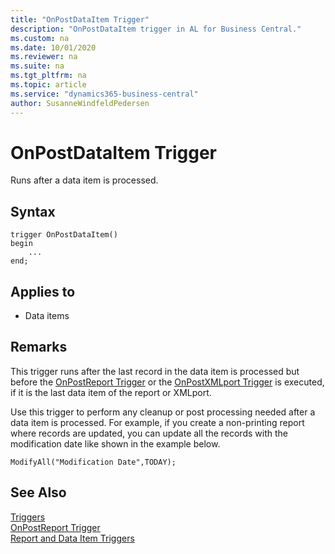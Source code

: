 ```yaml
---
title: "OnPostDataItem Trigger"
description: "OnPostDataItem trigger in AL for Business Central."
ms.custom: na
ms.date: 10/01/2020
ms.reviewer: na
ms.suite: na
ms.tgt_pltfrm: na
ms.topic: article
ms.service: "dynamics365-business-central"
author: SusanneWindfeldPedersen
---
```


# OnPostDataItem Trigger

Runs after a data item is processed.  

## Syntax

```AL
trigger OnPostDataItem() 
begin
    ...
end;
```  

## Applies to  

- Data items  
  
## Remarks

This trigger runs after the last record in the data item is processed but before the [OnPostReport Trigger](devenv-onpostreport-trigger.md) or the [OnPostXMLport Trigger](devenv-onpostxmlport-trigger.md) is executed, if it is the last data item of the report or XMLport.  
  
Use this trigger to perform any cleanup or post processing needed after a data item is processed. For example, if you create a non-printing report where records are updated, you can update all the records with the modification date like shown in the example below.  
  
```AL
ModifyAll("Modification Date",TODAY);   
```  
  
## See Also

[Triggers](devenv-triggers.md)  
[OnPostReport Trigger](devenv-onpostreport-trigger.md)  
[Report and Data Item Triggers](devenv-report-and-data-item-triggers.md)  